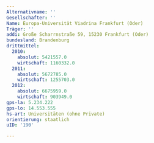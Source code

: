 ```yaml
---
Alternativname: ''
Gesellschafter: ''
Name: Europa-Universität Viadrina Frankfurt (Oder)
Träger: ''
addi: Große Scharrnstraße 59, 15230 Frankfurt (Oder)
bundesland: Brandenburg
drittmittel:
  2010:
    absolut: 5421557.0
    wirtschaft: 1160332.0
  2011:
    absolut: 5672785.0
    wirtschaft: 1255703.0
  2012:
    absolut: 6675959.0
    wirtschaft: 903949.0
gps-la: 5.234.222
gps-lo: 14.553.555
hs-art: Universitäten (ohne Private)
orientierung: staatlich
uID: '190'

---
```


